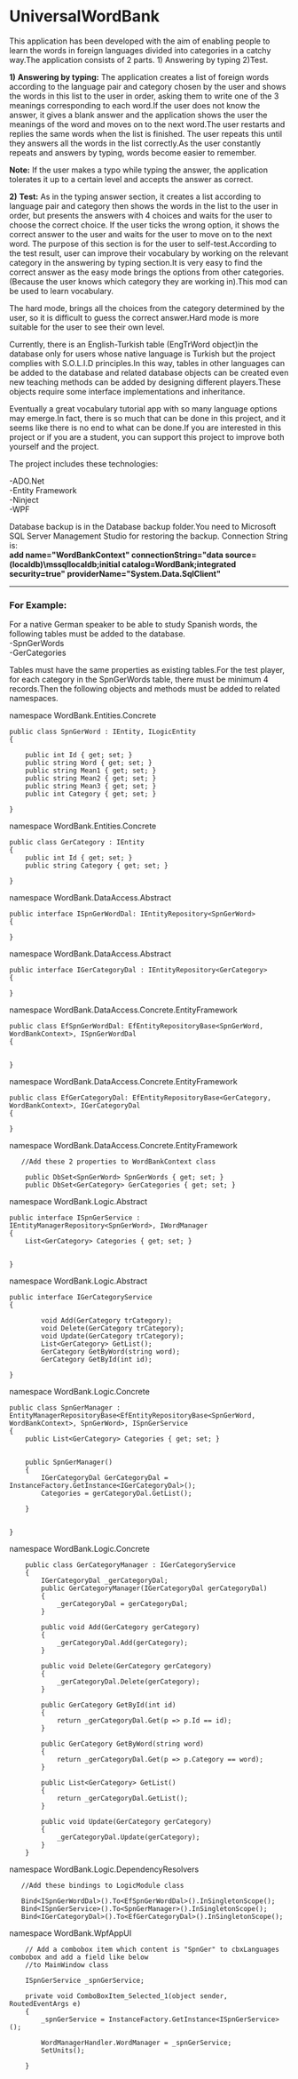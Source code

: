 # UniversalWordBank

This application has been developed with the aim of enabling people to learn the words in foreign languages divided into 
categories in a catchy way.The application consists of 2 parts. 1) Answering by typing 2)Test.

**1)** **Answering by typing:** The application creates a list of foreign words according to the language pair and category chosen 
by the user and shows the words in this list to the user in order, asking them to write one of the 3 meanings corresponding 
to each word.If the user does not know the answer, it gives a blank answer and the application shows the user the meanings of 
the word and moves on to the next word.The user restarts and replies the same words when the list is finished.
The user repeats this until they answers all the words in the list correctly.As the user constantly repeats and answers 
by typing, words become easier to remember.

**Note:** If the user makes a typo while typing the answer, the application tolerates it up to a certain level and accepts 
the answer as correct.

**2)** **Test:** As in the typing answer section, it creates a list according to language pair and category then shows the words 
in the list to the user in order, but presents the answers with 4 choices and waits for the user to choose the correct choice.
If the user ticks the wrong option, it shows the correct answer to the user and waits for the user to move on to the next word.
The purpose of this section is for the user to self-test.According to the test result, user can improve their vocabulary 
by working on the relevant category in the answering by typing section.It is very easy to find the correct answer as the easy 
mode brings the options from other categories.(Because the user knows which category they are working in).This mod can be 
used to learn vocabulary.

The hard mode, brings all the choices from the category determined by the user, so it is difficult to 
guess the correct answer.Hard mode is more suitable for the user to see their own level.


Currently, there is an English-Turkish table (EngTrWord object)in the database only for users whose native language is Turkish but
the project complies with S.O.L.I.D principles.In this way, tables in other languages can be added to the database and related 
database objects can be created even new teaching methods can be added by designing different players.These objects require 
some interface implementations and inheritance.

Eventually a great vocabulary tutorial app with so many language options may emerge.In fact, there is so much that 
can be done in this project, and it seems like there is no end to what can be done.If you are interested in this project or 
if you are a student, you can support this project to improve both yourself and the project.

The project includes these technologies:

-ADO.Net <br>
-Entity Framework <br>
-Ninject <br>
-WPF <br>

Database backup is in the Database backup folder.You need to Microsoft SQL Server Management Studio for restoring the backup.
 Connection String is: <br>
**add name="WordBankContext" connectionString="data source=(localdb)\mssqllocaldb;initial catalog=WordBank;integrated security=true" providerName="System.Data.SqlClient"**
	           

_________________________________________________________________________

### For Example:

For a native German speaker to be able to study Spanish words, the following tables must be added to the database.<br>
-SpnGerWords <br>
-GerCategories

Tables must have the same properties as existing tables.For the test player, for each category in the SpnGerWords table,
there must be minimum 4 records.Then the following objects and methods must be added to related namespaces.


namespace WordBank.Entities.Concrete

    public class SpnGerWord : IEntity, ILogicEntity
    {

        public int Id { get; set; }
        public string Word { get; set; }
        public string Mean1 { get; set; }
        public string Mean2 { get; set; }
        public string Mean3 { get; set; }
        public int Category { get; set; }

    }

namespace WordBank.Entities.Concrete

    public class GerCategory : IEntity
    {
        public int Id { get; set; }
        public string Category { get; set; }

    }



namespace WordBank.DataAccess.Abstract

    public interface ISpnGerWordDal: IEntityRepository<SpnGerWord>
    {

    }

namespace WordBank.DataAccess.Abstract

    public interface IGerCategoryDal : IEntityRepository<GerCategory>
    {

    }

namespace WordBank.DataAccess.Concrete.EntityFramework

    public class EfSpnGerWordDal: EfEntityRepositoryBase<SpnGerWord, WordBankContext>, ISpnGerWordDal
    {


    }

namespace WordBank.DataAccess.Concrete.EntityFramework

    public class EfGerCategoryDal: EfEntityRepositoryBase<GerCategory, WordBankContext>, IGerCategoryDal
    {

    }


namespace WordBank.DataAccess.Concrete.EntityFramework

       //Add these 2 properties to WordBankContext class

        public DbSet<SpnGerWord> SpnGerWords { get; set; }
        public DbSet<GerCategory> GerCategories { get; set; }


namespace WordBank.Logic.Abstract

    public interface ISpnGerService : IEntityManagerRepository<SpnGerWord>, IWordManager
    {
        List<GerCategory> Categories { get; set; }


    }

namespace WordBank.Logic.Abstract

    public interface IGerCategoryService
    {
        
            void Add(GerCategory trCategory);
            void Delete(GerCategory trCategory);
            void Update(GerCategory trCategory);
            List<GerCategory> GetList();
            GerCategory GetByWord(string word);
            GerCategory GetById(int id);
        
    }


namespace WordBank.Logic.Concrete

    public class SpnGerManager : EntityManagerRepositoryBase<EfEntityRepositoryBase<SpnGerWord, WordBankContext>, SpnGerWord>, ISpnGerService
    {
        public List<GerCategory> Categories { get; set; }


        public SpnGerManager()
        {
            IGerCategoryDal GerCategoryDal = InstanceFactory.GetInstance<IGerCategoryDal>();
            Categories = gerCategoryDal.GetList();

        }


    }

namespace WordBank.Logic.Concrete

        
        public class GerCategoryManager : IGerCategoryService
        {
            IGerCategoryDal _gerCategoryDal;
            public GerCategoryManager(IGerCategoryDal gerCategoryDal)
            {
                _gerCategoryDal = gerCategoryDal;
            }

            public void Add(GerCategory gerCategory)
            {
                _gerCategoryDal.Add(gerCategory);
            }

            public void Delete(GerCategory gerCategory)
            {
                _gerCategoryDal.Delete(gerCategory);
            }

            public GerCategory GetById(int id)
            {
                return _gerCategoryDal.Get(p => p.Id == id);
            }

            public GerCategory GetByWord(string word)
            {
                return _gerCategoryDal.Get(p => p.Category == word);
            }

            public List<GerCategory> GetList()
            {
                return _gerCategoryDal.GetList();
            }

            public void Update(GerCategory gerCategory)
            {
                _gerCategoryDal.Update(gerCategory);
            }
        }


namespace WordBank.Logic.DependencyResolvers

       //Add these bindings to LogicModule class

       Bind<ISpnGerWordDal>().To<EfSpnGerWordDal>().InSingletonScope();
       Bind<ISpnGerService>().To<SpnGerManager>().InSingletonScope();
       Bind<IGerCategoryDal>().To<EfGerCategoryDal>().InSingletonScope();


namespace WordBank.WpfAppUI
         
        // Add a combobox item which content is "SpnGer" to cbxLanguages combobox and add a field like below 
        //to MainWindow class
        
        ISpnGerService _spnGerService;

        private void ComboBoxItem_Selected_1(object sender, RoutedEventArgs e)
        {
            _spnGerService = InstanceFactory.GetInstance<ISpnGerService>();

            WordManagerHandler.WordManager = _spnGerService;
            SetUnits();
            
        }



